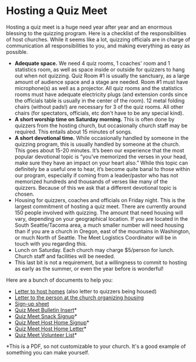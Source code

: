 # Hosting a Quiz Meet

Hosting a quiz meet is a huge need year after year and an enormous blessing to
the quizzing program. Here is a checklist of the responsibilities of host
churches. While it seems like a lot, quizzing officials are in charge of
communication all responsibilities to you, and making everything as easy as
possible.

- **Adequate space.** We need 4 quiz rooms, 1 coaches' room and 1 statistics room, as well as space inside or outside for quizzers to hang out when not quizzing. Quiz Room #1 is usually the sanctuary, as a large amount of audience space and a stage are needed. Room #1 must have microphone(s) as well as a projector. All quiz rooms and the statistics rooms must have adequate electricity plugs (and extension cords since the officials table is usually in the center of the room). 12 metal folding chairs (without pads!) are necessary for 3 of the quiz rooms. All other chairs (for spectators, officials, etc don't have to be any special kind).
- **A short worship time on Saturday morning.** This is often done by quizzers from the hosting church, but occasionally church staff may be required. This entails about 15 minutes of songs.
- **A short devotional time.** While occasionally handled by someone in the quizzing program, this is usually handled by someone at the church. This goes about 15-20 minutes.  It’s been our experience that the most popular devotional topic is “you’ve memorized the verses in your head, make sure they have an impact on your heart also.” While this topic can definitely be a useful one to hear, it’s become quite banal to those within our program, especially if coming from a leader/pastor who has not memorized hundreds and thousands of verses like many of the quizzers. Because of this we ask that a different devotional topic is chosen.
- Housing for quizzers, coaches and officials on Friday night. This is the largest commitment of hosting a quiz meet. There are currently around 150 people involved with quizzing. The amount that need housing will vary, depending on your geographical location. If you are located in the South Seattle/Tacoma area, a much smaller number will need housing than if you are a church in Oregon, east of the mountains in Washington, or much North of Seattle. The Meet Logistics Coordinator will be in touch with you regarding this.
- Lunch on Saturday. Each church may charge $5/person for lunch. Church staff and facilities will be needed.
- This last bit is not a requirement, but a willingness to commit to hosting as early as the summer, or even the year before is wonderful!

Here are a bunch of documents to help you:

- [Letter to host homes](/downloads/hosting/host_letter.doc) (also letter to quizzers being housed)
- [Letter to the person at the church organizing housing](/downloads/hosting/district_housing_instructions.doc)
- [Sign-up sheet](/downloads/hosting/host_homes_sign-up_sheet.doc)
- [Quiz Meet Bulletin Insert](/downloads/hosting/quiz_meet_bulletin_insert.pdf)*
- [Quiz Meet Snack Signup](/downloads/hosting/quiz_meet_snack_signup.pdf)*
- [Quiz Meet Host Home Signup](/downloads/hosting/quiz_meet_host_home_signup.pdf)*
- [Quiz Meet Host Home Letter](/downloads/hosting/quiz_meet_host_home_letter.pdf)*
- [Quiz Meet Volunteer List](/downloads/hosting/quiz_meet_volunteer_list.pdf)*

*This is a PDF, so not customizable to your church. It's a good example of something you can make yourself.
